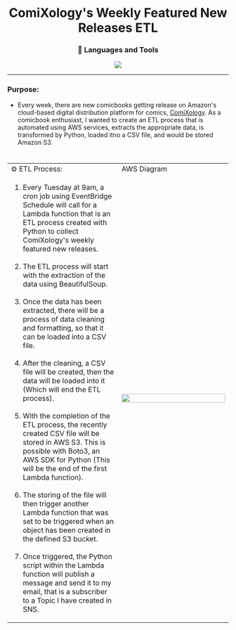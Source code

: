 <h1 align="center">ComiXology's Weekly Featured New Releases ETL</h1>

<h3 align="center">🧰 Languages and Tools</h3>
<p align="center">
<img src="https://user-images.githubusercontent.com/97479656/214594812-e19961c9-00cd-4c7a-9c56-5b8b45f9ed13.png">
</p>
<hr>

### Purpose:
* Every week, there are new comicbooks getting release on Amazon's cloud-based digital distribution platform for comics, [ComiXology](https://www.amazon.com/kindle-dbs/comics-store/home/ "Amazon's ComiXology"). As a comicbook enthusiast, I wanted to create an ETL process that is automated using AWS services, extracts the appropriate data, is transformed by Python, loaded itno a CSV file, and would be stored Amazon S3.
#

<div>

<table align="center">

<tr>
<td>⚙ ETL Process:</td>
<td>AWS Diagram</td>
</tr>

<tr>
<td width="50%" style="font-size: medium">
<ol>
<li>Every Tuesday at 9am, a cron job using EventBridge Schedule will call for a Lambda function that is an ETL process created with Python to collect ComiXology's weekly featured new releases.</li>
<br>
<li>The ETL process will start with the extraction of the data using BeautifulSoup.</li>
<br>
<li>Once the data has been extracted, there will be a process of data cleaning and formatting, so that it can be loaded into a CSV file.</li>
<br>
<li>After the cleaning, a CSV file will be created, then the data will be loaded into it (Which will end the ETL process).</li>
<br>
<li>With the completion of the ETL process, the recently created CSV file will be stored in AWS S3. This is possible with Boto3, an AWS SDK for Python (This will be the end of the first Lambda function).</li>
<br>
<li>The storing of the file will then trigger another Lambda function that was set to be triggered when an object has been created in the defined S3 bucket.</li> 
<br>
<li>Once triggered, the Python script within the Lambda function will publish a message and send it to my email, that is a subscriber to a Topic I have created in SNS.</li> 
</ol>
</td>

<td>
<img height="100%" width="100%" src="https://user-images.githubusercontent.com/97479656/214634385-496ebeb6-ab5b-4c9c-b904-5344ff3aec67.png">
</td>
</tr>

</table>

</div>